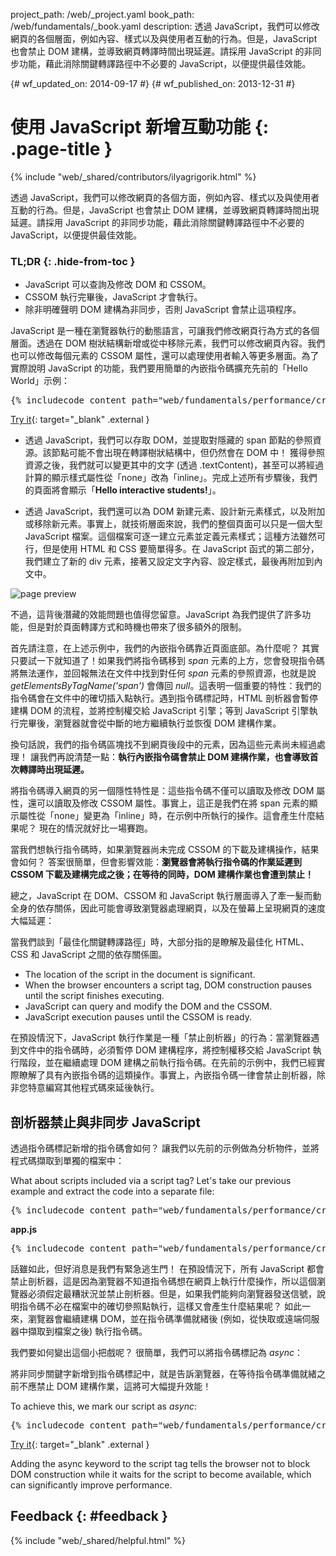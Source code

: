 project_path: /web/_project.yaml book_path: /web/fundamentals/_book.yaml description: 透過 JavaScript，我們可以修改網頁的各個層面，例如內容、樣式以及與使用者互動的行為。但是，JavaScript 也會禁止 DOM 建構，並導致網頁轉譯時間出現延遲。請採用 JavaScript 的非同步功能，藉此消除關鍵轉譯路徑中不必要的 JavaScript，以便提供最佳效能。

{# wf_updated_on: 2014-09-17 #} {# wf_published_on: 2013-12-31 #}

# 使用 JavaScript 新增互動功能 {: .page-title }

{% include "web/_shared/contributors/ilyagrigorik.html" %}

透過 JavaScript，我們可以修改網頁的各個方面，例如內容、樣式以及與使用者互動的行為。但是，JavaScript 也會禁止 DOM 建構，並導致網頁轉譯時間出現延遲。請採用 JavaScript 的非同步功能，藉此消除關鍵轉譯路徑中不必要的 JavaScript，以便提供最佳效能。

### TL;DR {: .hide-from-toc }

* JavaScript 可以查詢及修改 DOM 和 CSSOM。
* CSSOM 執行完畢後，JavaScript 才會執行。
* 除非明確聲明 DOM 建構為非同步，否則 JavaScript 會禁止這項程序。

JavaScript 是一種在瀏覽器執行的動態語言，可讓我們修改網頁行為方式的各個層面。透過在 DOM 樹狀結構新增或從中移除元素，我們可以修改網頁內容。我們也可以修改每個元素的 CSSOM 屬性，還可以處理使用者輸入等更多層面。為了實際說明 JavaScript 的功能，我們要用簡單的內嵌指令碼擴充先前的「Hello World」示例：

<pre class="prettyprint">
{% includecode content_path="web/fundamentals/performance/critical-rendering-path/_code/script.html" region_tag="full" adjust_indentation="auto" %}
</pre>

[Try it](https://googlesamples.github.io/web-fundamentals/fundamentals/performance/critical-rendering-path/script.html){: target="_blank" .external }

* 透過 JavaScript，我們可以存取 DOM，並提取對隱藏的 span 節點的參照資源。該節點可能不會出現在轉譯樹狀結構中，但仍然會在 DOM 中！ 獲得參照資源之後，我們就可以變更其中的文字 (透過 .textContent)，甚至可以將經過計算的顯示樣式屬性從「none」改為「inline」。完成上述所有步驟後，我們的頁面將會顯示「**Hello interactive students!**」。

* 透過 JavaScript，我們還可以為 DOM 新建元素、設計新元素樣式，以及附加或移除新元素。事實上，就技術層面來說，我們的整個頁面可以只是一個大型 JavaScript 檔案。這個檔案可逐一建立元素並定義元素樣式；這種方法雖然可行，但是使用 HTML 和 CSS 要簡單得多。在 JavaScript 函式的第二部分，我們建立了新的 div 元素，接著又設定文字內容、設定樣式，最後再附加到內文中。

<img src="images/device-js-small.png"  alt="page preview" />

不過，這背後潛藏的效能問題也值得您留意。JavaScript 為我們提供了許多功能，但是對於頁面轉譯方式和時機也帶來了很多額外的限制。

首先請注意，在上述示例中，我們的內嵌指令碼靠近頁面底部。為什麼呢？ 其實只要試一下就知道了！如果我們將指令碼移到 *span* 元素的上方，您會發現指令碼將無法運作，並回報無法在文件中找到對任何 *span* 元素的參照資源，也就是說 *getElementsByTagName('span')* 會傳回 *null*。這表明一個重要的特性：我們的指令碼會在文件中的確切插入點執行。遇到指令碼標記時，HTML 剖析器會暫停建構 DOM 的流程，並將控制權交給 JavaScript 引擎；等到 JavaScript 引擎執行完畢後，瀏覽器就會從中斷的地方繼續執行並恢復 DOM 建構作業。

換句話說，我們的指令碼區塊找不到網頁後段中的元素，因為這些元素尚未經過處理！ 讓我們再說清楚一點：**執行內嵌指令碼會禁止 DOM 建構作業，也會導致首次轉譯時出現延遲。**

將指令碼導入網頁的另一個隱性特性是：這些指令碼不僅可以讀取及修改 DOM 屬性，還可以讀取及修改 CSSOM 屬性。事實上，這正是我們在將 span 元素的顯示屬性從「none」變更為「inline」時，在示例中所執行的操作。這會產生什麼結果呢？ 現在的情況就好比一場賽跑。

當我們想執行指令碼時，如果瀏覽器尚未完成 CSSOM 的下載及建構操作，結果會如何？ 答案很簡單，但會影響效能：**瀏覽器會將執行指令碼的作業延遲到 CSSOM 下載及建構完成之後；在等待的同時，DOM 建構作業也會遭到禁止！**

總之，JavaScript 在 DOM、CSSOM 和 JavaScript 執行層面導入了牽一髮而動全身的依存關係，因此可能會導致瀏覽器處理網頁，以及在螢幕上呈現網頁的速度大幅延遲：

當我們談到「最佳化關鍵轉譯路徑」時，大部分指的是瞭解及最佳化 HTML、CSS 和 JavaScript 之間的依存關係圖。

* The location of the script in the document is significant.
* When the browser encounters a script tag, DOM construction pauses until the script finishes executing.
* JavaScript can query and modify the DOM and the CSSOM.
* JavaScript execution pauses until the CSSOM is ready.

在預設情況下，JavaScript 執行作業是一種「禁止剖析器」的行為：當瀏覽器遇到文件中的指令碼時，必須暫停 DOM 建構程序，將控制權移交給 JavaScript 執行階段，並在繼續處理 DOM 建構之前執行指令碼。在先前的示例中，我們已經實際瞭解了具有內嵌指令碼的這類操作。事實上，內嵌指令碼一律會禁止剖析器，除非您特意編寫其他程式碼來延後執行。

## 剖析器禁止與非同步 JavaScript

透過指令碼標記新增的指令碼會如何？ 讓我們以先前的示例做為分析物件，並將程式碼擷取到單獨的檔案中：

What about scripts included via a script tag? Let's take our previous example and extract the code into a separate file:

<pre class="prettyprint">
{% includecode content_path="web/fundamentals/performance/critical-rendering-path/_code/split_script.html" region_tag="full" adjust_indentation="auto" %}
</pre>

**app.js**

<pre class="prettyprint">
{% includecode content_path="web/fundamentals/performance/critical-rendering-path/_code/app.js" region_tag="full"   adjust_indentation="auto" %}
</pre>

話雖如此，但好消息是我們有緊急逃生門！ 在預設情況下，所有 JavaScript 都會禁止剖析器，這是因為瀏覽器不知道指令碼想在網頁上執行什麼操作，所以這個瀏覽器必須假定最糟狀況並禁止剖析器。但是，如果我們能夠向瀏覽器發送信號，說明指令碼不必在檔案中的確切參照點執行，這樣又會產生什麼結果呢？ 如此一來，瀏覽器會繼續建構 DOM，並在指令碼準備就緒後 (例如，從快取或遠端伺服器中擷取到檔案之後) 執行指令碼。

我們要如何變出這個小把戲呢？ 很簡單，我們可以將指令碼標記為 *async*：

將非同步關鍵字新增到指令碼標記中，就是告訴瀏覽器，在等待指令碼準備就緒之前不應禁止 DOM 建構作業，這將可大幅提升效能！

To achieve this, we mark our script as *async*:

<pre class="prettyprint">
{% includecode content_path="web/fundamentals/performance/critical-rendering-path/_code/split_script_async.html" region_tag="full" adjust_indentation="auto" %}
</pre>

[Try it](https://googlesamples.github.io/web-fundamentals/fundamentals/performance/critical-rendering-path/split_script_async.html){: target="_blank" .external }

Adding the async keyword to the script tag tells the browser not to block DOM construction while it waits for the script to become available, which can significantly improve performance.

## Feedback {: #feedback }

{% include "web/_shared/helpful.html" %}